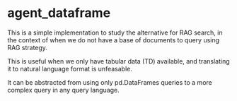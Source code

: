 # agent_dataframe

This is a simple implementation to study the alternative for RAG search, in the context of when we do not have a base of documents to query using RAG strategy.

This is useful when we only have tabular data (TD) available, and translating it to natural language format is unfeasable.

It can be abstracted from using only pd.DataFrames queries to a more complex query in any query language.